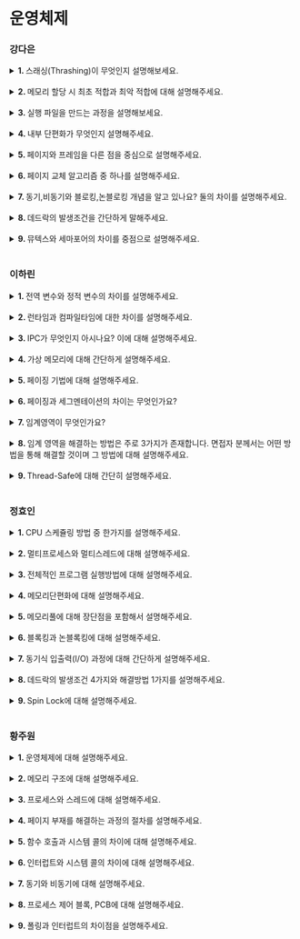 # 운영체제

### 강다은
<details>
   <summary> <b>1. </b> 스래싱(Thrashing)이 무엇인지 설명해보세요. </summary> <br />
<div>
  
- 스래싱은 너무 잦은 페이지 교체가 발생하는 현상입니다. <br />
- 계속적으로 페이지 부재가 발생하여 프로세스 처리 시간보다 페이지 교체 시간이 더 많이 발생하는 현상입니다.
</div>
</details>
<br />

<details>
   <summary> <b>2. </b> 메모리 할당 시 최초 적합과 최악 적합에 대해 설명해주세요. </summary> <br />
<div>
  
- 주기억 장치의 사용 가능한 공간 중 처음으로 찾아낸 곳에 데이터를 저장하는 것이 최초 적합입니다.  <br />
- 주기억 장치의 사용 가능한 공간을 모두 비교한 후 가장 큰 공간을 선택하여 데이터를 저장하는 것이 최악 적합입니다.
</div>
</details>
<br />

<details>
   <summary> <b>3. </b> 실행 파일을 만드는 과정을 설명해보세요. </summary> <br />
<div>
  
- 실행가능한 파일은 빌드 과정을 거쳐서 만들어집니다.
- 빌드(Build)는 고급언어와 같이 사용자가 작성한 코드를 컴퓨터가 이해할 수 있는 기계어로 번역하는 과정입니다. <br />
- 빌드 과정은 Compile, Interpreted, Hybrid 크게 세가지 방식이 있습니다. <br />

type|description|
---|---|
Compile|소스코드 전체를 기계어로 번역|
Interpreted| 소스코드를 한 줄씩 번역하면서 실행|
Hybrid| 소스코드 전체를 바이트 코드로 번역한 후, 가상머신에서 한 줄씩 실행|

</div>
</details>
<br />

<details>
   <summary> <b>4. </b> 내부 단편화가 무엇인지 설명해주세요. </summary> <br />
<div>
  
- 주기억장치 내 영역이 실행 프로그램보다 커서 사용 공간 할당 후에 공간이 남게 되는 현상입니다. 
</div>
</details>
<br />

<details>
   <summary> <b>5. </b> 페이지와 프레임을 다른 점을 중심으로 설명해주세요. </summary> <br />
<div>
  
- 페이지는 가상 주소 공간을 일정한 크기로 나누어 관리하는 단위로 모이면 프로세스가 됩니다.  <br />
- 프레임은 물리 메모리를 일정한 크기로 나누어 관리하는 단위로 모이면 메모리가 됩니다.
</div>
</details>
<br />

<details>
   <summary> <b>6. </b> 페이지 교체 알고리즘 중 하나를 설명해주세요. </summary> <br />
<div>
  
- LRU는 최근에 사용하지 않은 페이지를 교체하는 알고리즘입니다. 과거 경험으로 미래의 확률을 추측하는 방식입니다.
</div>
</details>
<br />

<details>
   <summary> <b>7. </b> 동기,비동기와 블로킹,논블로킹 개념을 알고 있나요? 둘의 차이를 설명해주세요. </summary> <br />
<div>
  
- 동기와 비동기는 요청 작업에 대한 완료와 관련해 작업을 순차적으로 수행할지 아닌지에 관점이 있습니다.
- 블로킹과 논블록킹은 현재 작업이 블록되는지 아닌지에 따라 다른 작업을 수행할 수 있는지에 관점이 있습니다.
</div>
</details>
<br />

<details>
   <summary> <b>8. </b> 데드락의 발생조건을 간단하게 말해주세요. </summary> <br />
<div>
  
- 데드락은 상호 배제, 점유 대기, 비선점, 순환대기 4가지 모두를 만족하면 발생합니다.
</div>
</details>
<br />

<details>
   <summary> <b>9. </b> 뮤텍스와 세마포어의 차이를 중점으로 설명해주세요. </summary> <br />
<div>
  
- 뮤텍스는 공유 자원을 보호하기 위해 사용하며, 자원을 점유한 프로세스에 lock을 걸고 반환하기에 다른 스레드가 간섭할 수 없습니다.
- 세마포어는 복수의 공유 자원을 사용하기 위한 시그널로 사용하며, 자원의 허용 상태를 나타내는 변수를 사용하는 것으로 lock과 같은 소유 개념이 없습니다.
- 즉 뮤텍스는 잠금 기반, 세마포어는 신호 기반 매커니즘입니다.
</div>
</details>
<br />


### 이하린
<details>
   <summary> <b>1. </b> 전역 변수와 정적 변수의 차이를 설명해주세요. </summary> <br />
<div>
   
   - `전역 변수`와 `정적 변수`는 다른 파일에서 접근 허용이 가능한지, 생애주기, 사용 범위에 따라 차이점이 존재합니다.
   - `정적 변수`는 해당 함수나 블록이 실행될 때 생성되고 프로그램 소멸까지의 생애주기를 가지지만 `전역 변수`는 프로그램 생성부터 소멸까지의 생애주기를 가집니다.
   - 또, `정적 변수`는 다른 파일에서 접근 허용이 불가능하지만 전역 변수는 가능합니다.
   - 마지막으로 `정적 변수`는 함수 외부에 선언했을 경우 선언된 파일에서, 함수 내부 선언을 했을 경우 중괄호 내부에서 사용이 가능합니다. 하지만, `전역 변수`는 프로그램 전체에서 사용이 가능합니다.

</div>
</details>
<br />

<details>
   <summary> <b>2. </b> 런타임과 컴파일타임에 대한 차이를 설명해주세요. </summary> <br />
<div>
   
   - `컴파일타임`은 컴파일이라는 과정을 통해 기계가 읽을 수 있는 형태로 변환하는 시간이며 코드의 구문 오류 확인과 최적화를 수행합니다.
   - 반면에 `런타임`은 컴파일 타임 이후 컴파일된 코드가 실행되고 동작하는 시간입니다.

</div>
</details>
<br />

<details>
   <summary> <b>3. </b> IPC가 무엇인지 아시나요? 이에 대해 설명해주세요. </summary> <br />
<div>
   
- `IPC`는 프로세스들끼리 통신하며 서로 데이터를 주고 받는 행위를 말합니다.
- 프로세스는 독립되어있어 통신이 힘드므로 커널 영역에서 `IPC`라는 내부 프로세스간 통신을 제공합니다.

</div>
</details>
<br />

<details>
   <summary> <b>4. </b> 가상 메모리에 대해 간단하게 설명해주세요. </summary> <br />
<div>
   
- 물리 메모리보다 큰 프로세스를 수행하기 위해 사용합니다.
- 매모리에 로드된 프로세스가 가상의 메모리 주소를 참조하여 더 큰 메모리를 가지고 있는 것처럼 사용할 수 있게합니다.

</div>
</details>
<br />

<details>
   <summary> <b>5. </b> 페이징 기법에 대해 설명해주세요.  </summary> <br />
<div>
   
- 페이징 기법이란 프로세스를 일정한 크기의 페이지로 분할해서 메모리에 적재하는 방식을 말합니다.
- 이때 페이지란 가상 메모리를 일정한 크기로 나눈 블록입니다.

</div>
</details>
<br />

<details>
   <summary> <b>6. </b> 페이징과 세그멘테이션의 차이는 무엇인가요?  </summary> <br />
<div>
   
- 페이징과 세그멘테이션 모두 프로그램을 실행하기 위해 디스크에 있는 내용을 분할하여 메모리에 적재하는 불연속 메모리 관리 기법입니다.
- 둘의 차이는 프로그램을 분할하는 방식에 있습니다.
- 페이징의 경우, 프로그램을 같은 크기의 페이지로 분할합니다.
- 하지만 세그멘테이션의 경우, 논리적 의미를 기준으로 세그먼트를 분할합니다.

</div>
</details>
<br />

<details>
   <summary> <b>7. </b> 임계영역이 무엇인가요?  </summary> <br />
<div>
   
- 둘 이상의 프로세스, 스레드가 공유 자원에 접근할 때 순서 등의 이유로 코드가 달라지는 영역입니다.
- 코드가 달라지는 것을 방지하기 위해 여러 프로세스 또는 스레드가 자원을 공유하는 상황에서 하나의 프로세스 또는 스레드만 접근할 수 있도록 제한해둔 영역입니다.

</div>
</details>
<br />

<details>
   <summary> <b>8. </b> 임계 영역을 해결하는 방법은 주로 3가지가 존재합니다. 면접자 분께서는 어떤 방법을 통해 해결할 것이며 그 방법에 대해 설명해주세요.  </summary> <br />
<div>
   
- 임계영역을 해결하는 방법 중에는 Mutex가 있습니다.
- Mutex는 프로세스, 스레드가 공유자원을 lock()을 통해 잠금하고, 사용한 후에는 unlock()을 통해 잠금을 해제하는 객체를 말합니다.
  
</div>
</details>
<br />

<details>
   <summary> <b>9. </b> Thread-Safe에 대해 간단히 설명해주세요.   </summary> <br />
<div>

   - 하나의 함수가 한 스레드로부터 호출되어 실행 중일때,  
     다른 스레드가 그 함수를 호출하여 동시에 함께 실행되어도 각 스레드에서 함수의 수행 결과가 올바르게 나오는 것을 말합니다.
  
</div>
</details>
<br />

### 정효인
<details>
   <summary> <b>1. </b> CPU 스케쥴링 방법 중 한가지를 설명해주세요. </summary> <br />
<div>
   
  - 하나의 프로세스가 CPU를 차지하고 있어도 우선순위가 높은 다른 프로세스가 대기하는 경우 현재 프로세스를 중단 시키고 우선순위가 높은 프로세스에게 CPU를 할당하는 선점 스케쥴링 방법 중 라운드 로빈(RB)방법에 대해 설명하겠습니다.
  - 라운드 로빈은 각 프로세스가 동일한 할당 시간을 갖게되고 할당 시간이 지나고 나면 ready queue 맨 끝으로 가서 다시 CPU의 할당을 기다는 방법입니다.

</div>
</details>
<br />

<details>
   <summary> <b>2. </b> 멀티프로세스와 멀티스레드에 대해 설명해주세요. </summary> <br />
<div>
   
   - 멀티 프로세스는 하나의 프로세스가 죽더라도 다른 프로세스에 영향을 주지 않아 안정성이 높지만, 멀티 스레드보다 많은 메모리공간과 CPU 시간을 차지하는 단점이 있다.
   - 멀티 스레드는 멀티 프로세스보다 적은 메모리 공간을 차지하고 Context Switching이 빠른 장점이 있지만, 동기화 문제와 하나의 스레드 장애로 전체 스레드가 종료 될 위험을 갖고 있다.

</div>
</details>
<br />

<details>
   <summary> <b>3. </b> 전체적인 프로그램 실행방법에 대해 설명해주세요. </summary> <br />
<div>
   
   1. **전처리기**에 의한 치환 작업  
   2. **컴파일러**가 **기계어**로 번역(CPU의 명령어로 번역)  
   3. **어셈블러**가 기계어를 **바이너리 코드** 생성(CPU의 명령어를 바이너리 코드로 번역)  
   4. **링커**에 의한 연결과 결합(라이브러리와의 결합)  
   5. **로더**에 의해서 실행 가능한 파일을 메모리에 적재  
   6. 명령어를 CPU에 올려주고 **CPU에서 명령어 실행**  

</div>
</details>
<br />

<details>
   <summary> <b>4. </b> 메모리단편화에 대해 설명해주세요. </summary> <br />
<div>
   
   프로그램을 실행할 때 메모리에 올리고 실행을 하는데 이때 메모리 공간이 작은 조각 공간으로 나뉘게 될 경우, 사용 가능한 메모리가 충분함에도 불구하고 메모리 할당이 불가능한 상태가 발생하게 되는데, 이를 메모리 단편화라고 합니다.

</div>
</details>
<br />

<details>
   <summary> <b>5. </b> 메모리풀에 대해 장단점을 포함해서 설명해주세요. </summary> <br />
<div>
   
  - 필요한 메모리 공간을 필요한 크기, 개수 만큼 **사용자가 직접 지정하여 미리 할당받아 놓고 필요할 때마다 사용하고 반납**하는 기법입니다.
  - 미리 공간을 할당해놓고 가져다 쓰고 반납하기 때문에 할당과 해제로 인한 **외부 단편화가 발생하지 않고** 필요한 크기만큼 할당을 해놓기 때문에 **내부 단편화 또한 생기지 않는다**는 장점이 존재합니다.
  - 하지만 메모리 단편화로 인한 메모리 낭비량보다 메모리 풀을 만들었지만 쓰지 않았을 때 메모리 양이 커질 경우 사용하지 않아야 한다는 단점이 존재합니다.

</div>
</details>
<br />

<details>
   <summary> <b>6. </b> 블록킹과 논블록킹에 대해 설명해주세요. </summary> <br />
<div>
   
- 블록킹은 **다른 함수가 작업을 하지 못하도록 제어권을 계속 가지고 있는 것**으로 요청한 작업을 마칠 때까지 계속 대기하며 return 값을 받을 때까지 계속 대기하는 것 입니다.
- 논블록킹은 **호출된 함수가 자신의 할일을 모두 마치지 않더라도 바로 제어권을 리턴해주는 것**으로 요청한 작업을 즉시 마칠 수 없다면 즉시 return 하고  Thread 관점으로 본다면, 하나의 Thread가 여러 개의 IO를 처리가 가능합니다.

</div>
</details>
<br />

<details>
   <summary> <b>7. </b> 동기식 입출력(I/O) 과정에 대해 간단하게 설명해주세요. </summary> <br />
<div>
   
1. I/O가 진행되는 동안 다음 명령을 수행하지 않고 기다린다.
2. I/O 상태의 프로세스는 blocked state로 전환된다.
3. I/O가 완료되면 인터럽트를 통해 완료를 알린다. 이후 CPU의 제어권이 기존 프로그램에게 넘어간다.
4. blocked state의 프로세스는 wait 상태로 돌아간다.

</div>
</details>
<br />

<details>
   <summary> <b>8. </b> 데드락의 발생조건 4가지와 해결방법 1가지를 설명해주세요. </summary> <br />
<div>
   
데드락의 발생조건은 상호배제, 점유와 대기, 비선점, 순환대기 이렇게 4가지 입니다. 
해결방법은 은행원 알고리즘을 사용하여 프로세스가 자원을 요구할 때, 시스템은 자원을 할당한 후에도 안정 상태로 남아있게 되는지 사전에 검사하여 해결합니다.

</div>
</details>
<br />

<details>
   <summary> <b>9. </b> Spin Lock에 대해 설명해주세요. </summary> <br />
<div>
   
다른 스레드가 lock을 소유하고 있는 상황이라면 lock이 반환될 때까지 계속 확인하며 대기하는 것을 말한다.

</div>
</details>
<br />

### 황주원
<details>
   <summary> <b>1. </b> 운영체제에 대해 설명해주세요. </summary> <br />
<div>

   - 시스템의 자원과 동작을 관리하는 소프트웨어입니다. <br />
   - 프로세스, 저장장치, 네트워킹, 사용자, 하드웨어 등을 관리합니다. <br />

</div>
</details>
<br />

<details>
   <summary> <b>2. </b> 메모리 구조에 대해 설명해주세요. </summary> <br />
<div>

   - 메모리 구조는 4가지 종류가 있습니다. Code, Data, Heap, Stack이 있습니다. <br />
   - Code는 소스코드가 들어가는 부분, <br />
   - Data는 전역변수, 정적변수가 할당되는 부분, <br />
   - Heap은 사용자가 직접 관리하는 영역으로 데이터가 동적으로 할당되는 부분, <br />
   - Stack은 함수의 호출정보, 지역변수, 매개변수들이 저장되게 됩니다. <br />

</div>
</details>
<br />

<details>
   <summary> <b>3. </b> 프로세스와 스레드에 대해 설명해주세요. </summary> <br />
<div>

   - 프로세스는 실행중인 프로그램이고, 스레드는 프로세스 안에서 실행되는 흐름 단위 입니다. <br />
   - 프로세스는 **메모리와 CPU를 프로세스마다** 할당받아서 사용하는데 <br />
   - 스레드는 프로세스 안에서 다른 스레드와 **메모리와 CPU를 공유**해서 사용합니다. <br />

</div>
</details>
<br />

<details>
   <summary> <b>4. </b> 페이지 부재를 해결하는 과정의 절차를 설명해주세요. </summary> <br />
<div>

   - 운영체제가 페이지 부재를 해결하는 과정을 **요구 페이징**이라고 합니다. <br />
   - 요구 페이징을 수행하는 과정을 다음과 같습니다. <br />

   1. CPU 는 물리메모리를 확인하여 페이지가 없으면 trap을 발생하여 운영체제에 알립니다. <br />
   2. 운영체제는 CPU의 동작을 잠시 멈춥니다. <br />
   3. 운영체제는 페이지테이블을 확인하여 가상 메모리에 페이지가 존재하는 확인하고 없으면 프로세스를 중단합니다. <br />
   4. 페이지 폴트이면, 현재 물리 메모리에 비어있는 프레임이 있는지 찾습는다. <br />
   5. 비어있는 프레임에 해당 페이지를 로드하고, 페이지 테이블을 최신화합니다. <br />
   6. 중단되었던 CPU를 다시 시작합니다. <br />

</div>
</details>
<br />

<details>
   <summary> <b>5. </b> 함수 호출과 시스템 콜의 차이에 대해 설명해주세요. </summary> <br />
<div>

   - 운영체제가 페이지 부재를 해결하는 과정을 **요구 페이징**이라고 합니다. <br />
   - 함수호출은 자신이 작성한 함수 혹은 라이브러리에 저장된 함수를 호출하는 것입니다. <br />
   - 시스템 콜은 운영체제에 정의된 함수를 호출하는 것입니다. <br />

</div>
</details>
<br />

<details>
   <summary> <b>6. </b> 인터럽트와 시스템 콜의 차이에 대해 설명해주세요. </summary> <br />
<div>

   - 인터럽트는 프로그램 실행 중 예기치 않은 상황으로 지금 실행 중인 작업을 중단하고, 다른 처리를 진행하는 것입니다. <br />
   - 하드웨어 인터럽트와 소프트웨어 인터럽트가 있습니다.  <br />
   - 시스템 콜은 이 중 소프트웨어 인터럽트로 사용자 모드가 커널 영역을 기능을 사용할 수 있게 해주는 것입니다. <br />

</div>
</details>
<br />

<details>
   <summary> <b>7. </b> 동기와 비동기에 대해 설명해주세요. </summary> <br />
<div>

   - 동기와 비동기는 호출되는 함수의 작업 완료 여부를 신경쓰냐가 관심사입니다. <br />
   - 동기는 작업 완료 여부를 호출하는 함수가 계속 확인합니다.  <br />
   - 비동기는 호출하는 함수는 작업 완료 여부를 신경쓰지 않는다.  <br />

</div>
</details>
<br />

<details>
   <summary> <b>8. </b> 프로세스 제어 블록, PCB에 대해 설명해주세요. </summary> <br />
<div>

   - 특정 프로세스에 대한 중요한 정보를 저장하고 있는 운영체제의 자료구조입니다. <br />
   - 프로세스는 생성과 동시에 고유한 PCB를 생성합니다.  <br />

</div>
</details>
<br />

<details>
   <summary> <b>9. </b> 폴링과 인터럽트의 차이점을 설명해주세요. </summary> <br />
<div>

   - 인터럽트는 외부의 인터럽트 핀에 신호가 들어오면 즉시 인터럽트 소스를 실행하고 다시 원래의 코드로 돌아오는 방식입니다. <br />
   - 폴링은 특정 주기마다 스레드를 돌면서 시그널이 들어왔는지 확인하는 방식입니다.  <br />
</div>
</details>
<br />